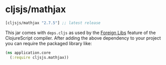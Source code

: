 # cljsjs/mathjax

[](dependency)
```clojure
[cljsjs/mathjax "2.7.5"] ;; latest release
```
[](/dependency)

This jar comes with `deps.cljs` as used by the [Foreign Libs][flibs] feature
of the ClojureScript compiler. After adding the above dependency to your project
you can require the packaged library like:

```clojure
(ns application.core
  (:require cljsjs.mathjax))
```

[flibs]: https://clojurescript.org/reference/packaging-foreign-deps
